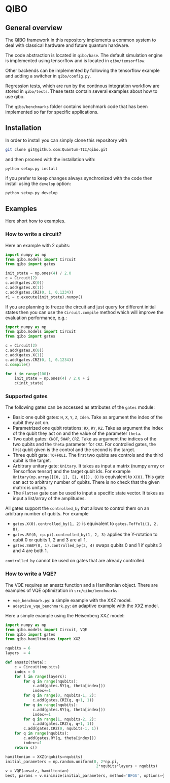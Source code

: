 # QIBO

## General overview

The QIBO framework in this repository implements a
common system to deal with classical hardware and future
quantum hardware.

The code abstraction is located in `qibo/base`.
The default simulation engine is implemented using tensorflow and is located in `qibo/tensorflow`.

Other backends can be implemented by following the tensorflow example and adding a switcher in `qibo/config.py`.

Regression tests, which are run by the continous integration workflow are stored in `qibo/tests`. These tests contain several examples about how to use qibo.

The `qibo/benchmarks` folder contains benchmark code that has been implemented so far for specific applications.

## Installation

In order to install you can simply clone this repository with
```bash
git clone git@github.com:Quantum-TII/qibo.git
```

and then proceed with the installation with:
```
python setup.py install
```
if you prefer to keep changes always synchronized with the code then install using the `develop` option:
```bash
python setup.py develop
```

## Examples

Here short how to examples.

### How to write a circuit?

Here an example with 2 qubits:
```python
import numpy as np
from qibo.models import Circuit
from qibo import gates

init_state = np.ones(4) / 2.0
c = Circuit(2)
c.add(gates.X(0))
c.add(gates.X(1))
c.add(gates.CRZ(0, 1, 0.1234))
r1 = c.execute(init_state).numpy()
```

If you are planning to freeze the circuit and just query for different initial states then you can use the `Circuit.compile` method which will improve the evaluation performance, e.g.:
```python
import numpy as np
from qibo.models import Circuit
from qibo import gates

c = Circuit(2)
c.add(gates.X(0))
c.add(gates.X(1))
c.add(gates.CRZ(0, 1, 0.1234))
c.compile()

for i in range(100):
    init_state = np.ones(4) / 2.0 + i
    c(init_state)
```

### Supported gates

The following gates can be accessed as attributes of the `gates` module:
* Basic one qubit gates: `H`, `X`, `Y`, `Z`, `Iden`. Take as argument the index of the qubit they act on.
* Parametrized one qubit rotations: `RX`, `RY`, `RZ`.  Take as argument the index of the qubit they act on and the value of the parameter `theta`.
* Two qubit gates: `CNOT`, `SWAP`, `CRZ`. Take as argument the indices of the two qubits and the `theta` parameter for `CRZ`. For controlled gates, the first qubit given is the control and the second is the target.
* Three qubit gate: `TOFFOLI`. The first two qubits are controls and the third qubit is the target.
* Arbitrary unitary gate: `Unitary`. It takes as input a matrix (numpy array or Tensorflow tensor) and the target qubit ids. For example `Unitary(np.array([[0, 1], [1, 0]]), 0)` is equivalent to `X(0)`. This gate can act to arbitrary number of qubits. There is no check that the given matrix is unitary.
* The `Flatten` gate can be used to input a specific state vector. It takes as input a list/array of the amplitudes.

All gates support the `controlled_by` that allows to control them on an arbitrary number of qubits. For example 
* `gates.X(0).controlled_by(1, 2)` is equivalent to `gates.Toffoli(1, 2, 0)`,
* `gates.RY(0, np.pi).controlled_by(1, 2, 3)` applies the Y-rotation to qubit 0 or qubits 1, 2 and 3 are all 1,
* `gates.SWAP(0, 1).controlled_by(3, 4)` swaps qubits 0 and 1 if qubits 3 and 4 are both 1.

`controlled_by` cannot be used on gates that are already controlled.

### How to write a VQE?

The VQE requires an ansatz function and a Hamiltonian object.
There are examples of VQE optimization in `src/qibo/benchmarks`:
- `vqe_benchmark.py`: a simple example with the XXZ model.
- `adaptive_vqe_benchmark.py`: an adaptive example with the XXZ model.

Here a simple example using the Heisenberg XXZ model:
```python
import numpy as np
from qibo.models import Circuit, VQE
from qibo import gates
from qibo.hamiltonians import XXZ

nqubits = 6
layers  = 4

def ansatz(theta):
    c = Circuit(nqubits)
    index = 0
    for l in range(layers):
        for q in range(nqubits):
            c.add(gates.RY(q, theta[index]))
            index+=1
        for q in range(0, nqubits-1, 2):
            c.add(gates.CRZ(q, q+1, 1))
        for q in range(nqubits):
            c.add(gates.RY(q, theta[index]))
            index+=1
        for q in range(1, nqubits-2, 2):
            c.add(gates.CRZ(q, q+1, 1))
        c.add(gates.CRZ(0, nqubits-1, 1))
    for q in range(nqubits):
        c.add(gates.RY(q, theta[index]))
        index+=1
    return c()

hamiltonian = XXZ(nqubits=nqubits)
initial_parameters = np.random.uniform(0, 2*np.pi,
                                        2*nqubits*layers + nqubits)
v = VQE(ansatz, hamiltonian)
best, params = v.minimize(initial_parameters, method='BFGS', options={'maxiter': 1})

```

